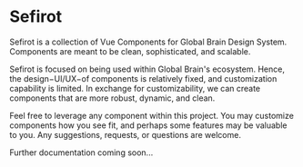 # Sefirot

Sefirot is a collection of Vue Components for Global Brain Design System. Components are meant to be clean, sophisticated, and scalable.

Sefirot is focused on being used within Global Brain's ecosystem. Hence, the design&minus;UI/UX&minus;of components is relatively fixed, and customization capability is limited. In exchange for customizability, we can create components that are more robust, dynamic, and clean.

Feel free to leverage any component within this project. You may customize components how you see fit, and perhaps some features may be valuable to you. Any suggestions, requests, or questions are welcome.

Further documentation coming soon...
